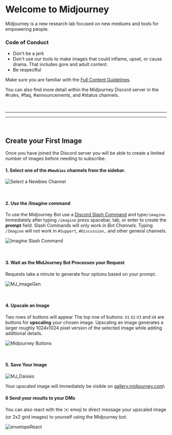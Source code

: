 # Welcome to Midjourney
Midjourney is a new research lab focused on new mediums and tools for empowering people.

 ### Code of Conduct
- Don't be a jerk
- Don't use our tools to make images that could inflame, upset, or cause drama. That includes gore and adult content.
- Be respectful

Make sure you are familiar with the [Full Content Guidelines](unacceptable-content-and-moderation.md).  

You can also find more detail within the Midjourney Discord server in the #rules, #faq, #announcements, and #status channels.

<br/>

---
--- 

<br/>


## Create your First Image 
Once you have joined the Discord server you will be able to create a limited number of images before needing to subscribe. 

#### 1. Select one of the `#Newbies` channels from the sidebar.
![Select a Newbies Channel](https://user-images.githubusercontent.com/105028755/167752981-596a4819-163b-4c4c-9241-adfd6231a1f4.jpg)

<br/>


#### 2. Use the /Imagine command

To use the Midjourney Bot use a [Discord Slash Command](https://support.discord.com/hc/en-us/articles/1500000368501-Slash-Commands-FAQ) and type`/imagine`.
Immediately after typing `/imagine` press spacebar, tab, or enter to create the **prompt** field.
Slash Commands will only work in *Bot Channels*. Typing `/Imagine` will not work in `#Support`, `#Discussion,` and other general channels.

![Imagine Slash Command](https://user-images.githubusercontent.com/105028755/167753642-98315b33-64f5-4228-a2cd-e2a077743eef.gif)


<br/>


#### 3. Wait as the MidJourney Bot Processes your Request
Requests take a minute to generate four options based on your prompt. 

![MJ_ImageGen](https://user-images.githubusercontent.com/105028755/167756032-0059cb74-d437-4747-8778-902c03403be6.gif)


<br/>

#### 4. Upscale an Image
Two rows of buttons will appear 
The top row of buttons: `U1` `U2` `U3` and `U4` are buttons for **upscaling** your chosen image.
Upscaling an image generates a larger roughly 1024x1024 pixel version of the selected image while adding additional details.

![Midjourney Buttons](https://user-images.githubusercontent.com/105028755/167755032-fe6935a9-b6a2-4b80-8f73-13916c170ceb.png)

<br/>

#### 5. Save Your Image
![MJ_Daisies](https://user-images.githubusercontent.com/105028755/167755159-875d58d0-12b0-4e8f-ac84-1cea75590fd8.png)

Your upscaled image will immediately be visible on [gallery.midjourney.com](https://gallery.midjourney.com/)\

#### 6 Send your results to your DMs

You can also react with the ✉️ emoji to direct message your upscaled image (or 2x2 grid images) to yourself using the Midjourney bot.

![envelopeReact](https://user-images.githubusercontent.com/105028755/168405903-4a039b6e-230b-4ff6-bbba-d9f732c7fb86.gif)


